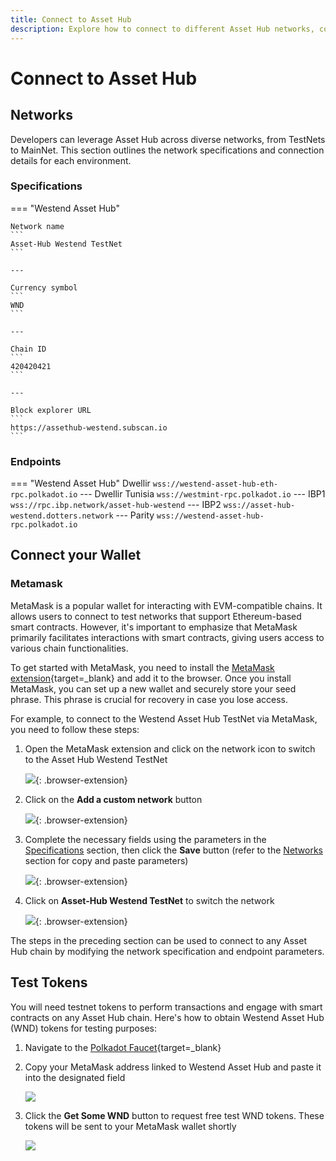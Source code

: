 ```yaml
---
title: Connect to Asset Hub
description: Explore how to connect to different Asset Hub networks, configure your wallet, and obtain test tokens for developing and testing smart contracts.
---
```


# Connect to Asset Hub

## Networks

Developers can leverage Asset Hub across diverse networks, from TestNets to MainNet. This section outlines the network specifications and connection details for each environment.

### Specifications

=== "Westend Asset Hub"

    Network name
    ```
    Asset-Hub Westend TestNet
    ```

    ---

    Currency symbol
    ```
    WND
    ```

    ---
    
    Chain ID
    ```
    420420421
    ```

    ---
    
    Block explorer URL
    ```
    https://assethub-westend.subscan.io
    ```

### Endpoints

=== "Westend Asset Hub"
    Dwellir
    ```
    wss://westend-asset-hub-eth-rpc.polkadot.io
    ```
    ---
    Dwellir Tunisia
    ```
    wss://westmint-rpc.polkadot.io
    ```
    ---
    IBP1
    ```
    wss://rpc.ibp.network/asset-hub-westend
    ```
    ---
    IBP2
    ```
    wss://asset-hub-westend.dotters.network
    ```
    ---
    Parity
    ```
    wss://westend-asset-hub-rpc.polkadot.io
    ```

## Connect your Wallet

### Metamask

MetaMask is a popular wallet for interacting with EVM-compatible chains. It allows users to connect to test networks that support Ethereum-based smart contracts. However, it's important to emphasize that MetaMask primarily facilitates interactions with smart contracts, giving users access to various chain functionalities.

To get started with MetaMask, you need to install the [MetaMask extension](https://metamask.io/download/){target=\_blank} and add it to the browser. Once you install MetaMask, you can set up a new wallet and securely store your seed phrase. This phrase is crucial for recovery in case you lose access.

For example, to connect to the Westend Asset Hub TestNet via MetaMask, you need to follow these steps:

1. Open the MetaMask extension and click on the network icon to switch to the Asset Hub Westend TestNet

    ![](/images/develop/smart-contracts/connect-to-asset-hub/connect-to-asset-hub-1.webp){: .browser-extension}

2. Click on the **Add a custom network** button

    ![](/images/develop/smart-contracts/connect-to-asset-hub/connect-to-asset-hub-2.webp){: .browser-extension}

3. Complete the necessary fields using the parameters in the [Specifications](#specifications) section, then click the **Save** button (refer to the [Networks](#networks) section for copy and paste parameters)

    ![](/images/develop/smart-contracts/connect-to-asset-hub/connect-to-asset-hub-3.webp){: .browser-extension}

4. Click on **Asset-Hub Westend TestNet** to switch the network

    ![](/images/develop/smart-contracts/connect-to-asset-hub/connect-to-asset-hub-4.webp){: .browser-extension}

The steps in the preceding section can be used to connect to any Asset Hub chain by modifying the network specification and endpoint parameters.

## Test Tokens

You will need testnet tokens to perform transactions and engage with smart contracts on any Asset Hub chain. Here's how to obtain Westend Asset Hub (WND) tokens for testing purposes:

1. Navigate to the [Polkadot Faucet](https://faucet.polkadot.io){target=\_blank}

2. Copy your MetaMask address linked to Westend Asset Hub and paste it into the designated field

    ![](/images/develop/smart-contracts/connect-to-asset-hub/connect-to-asset-hub-5.webp)

3. Click the **Get Some WND** button to request free test WND tokens. These tokens will be sent to your MetaMask wallet shortly

    ![](/images/develop/smart-contracts/connect-to-asset-hub/connect-to-asset-hub-6.webp)